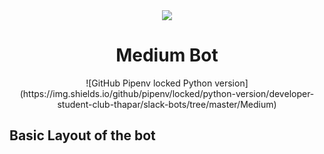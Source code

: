 <div align="center">
<img src="https://user-images.githubusercontent.com/29003047/82128789-6bc62080-97db-11ea-8c4a-073aedad18de.png">
<h1> Medium Bot </h1>
![GitHub Pipenv locked Python version](https://img.shields.io/github/pipenv/locked/python-version/developer-student-club-thapar/slack-bots/tree/master/Medium)
</div>

Basic Layout of the bot
----

